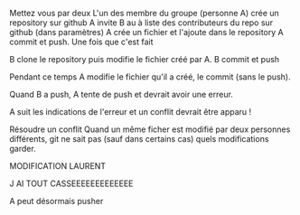 Mettez vous par deux
L'un des membre du groupe (personne A) crée un repository sur github
A invite B au à liste des contributeurs du repo sur github (dans paramètres)
A crée un fichier et l'ajoute dans le repository
A commit et push.
Une fois que c'est fait

B clone le repository puis modifie le fichier créé par A. B commit et push

Pendant ce temps A modifie le fichier qu'il a créé, le commit (sans le push).

Quand B a push, A tente de push et devrait avoir une erreur.

A suit les indications de l'erreur et un conflit devrait être apparu !

Résoudre un conflit
Quand un même ficher est modifié par deux personnes différents, git ne sait pas (sauf dans certains cas) quels modifications garder.



MODIFICATION LAURENT 

J AI TOUT CASSEEEEEEEEEEEEE 




A peut désormais pusher
